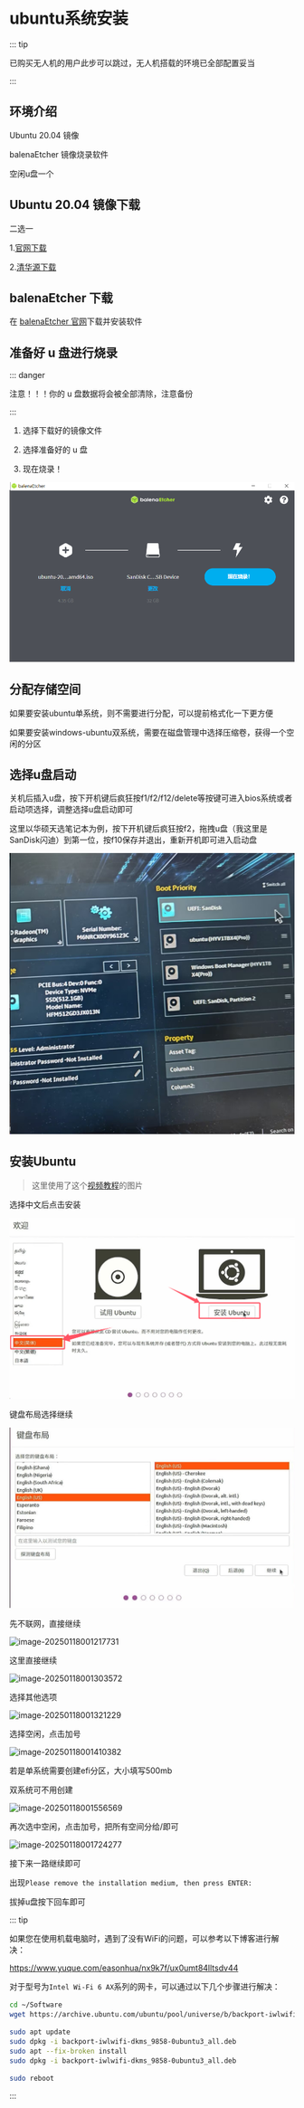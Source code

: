 # ubuntu系统安装

::: tip

已购买无人机的用户此步可以跳过，无人机搭载的环境已全部配置妥当

:::

## 环境介绍

Ubuntu 20.04 镜像

balenaEtcher 镜像烧录软件

空闲u盘一个

## Ubuntu 20.04 镜像下载

二选一

1.[官网下载](https://releases.ubuntu.com/focal/ubuntu-20.04.6-desktop-amd64.iso) 

2.[清华源下载](https://mirrors.tuna.tsinghua.edu.cn/ubuntu-releases/20.04/ubuntu-20.04.6-desktop-amd64.iso) 

## balenaEtcher 下载

在 [balenaEtcher 官网](https://etcher.balena.io/ )下载并安装软件

## 准备好 u 盘进行烧录

::: danger

注意！！！你的 u 盘数据将会被全部清除，注意备份

:::

1. 选择下载好的镜像文件

2. 选择准备好的 u 盘

3. 现在烧录！

![](./assets/image2.png)

## 分配存储空间

如果要安装ubuntu单系统，则不需要进行分配，可以提前格式化一下更方便

如果要安装windows-ubuntu双系统，需要在磁盘管理中选择压缩卷，获得一个空闲的分区

## 选择u盘启动

关机后插入u盘，按下开机键后疯狂按f1/f2/f12/delete等按键可进入bios系统或者启动项选择，调整选择u盘启动即可

这里以华硕天选笔记本为例，按下开机键后疯狂按f2，拖拽u盘（我这里是SanDisk闪迪）到第一位，按f10保存并退出，重新开机即可进入启动盘

![](./assets/bios.png)

## 安装Ubuntu

> 这里使用了这个[视频教程](https://www.bilibili.com/video/BV1554y1n7zv)的图片

选择中文后点击安装

![](./assets/install.png)

键盘布局选择继续

![](./assets/key.png)

先不联网，直接继续

![image-20250118001217731](https://s2.loli.net/2025/01/18/yh5Wkv6SdiMJA3w.png)

这里直接继续

![image-20250118001303572](https://s2.loli.net/2025/01/18/enMO4AxZcBXUYP5.png)

选择其他选项

![image-20250118001321229](https://s2.loli.net/2025/01/18/WYMpICAX9u4jlTH.png)

选择空闲，点击加号

![image-20250118001410382](https://s2.loli.net/2025/01/18/jIrv6ebtMxUokys.png)

若是单系统需要创建efi分区，大小填写500mb

双系统可不用创建

![image-20250118001556569](https://s2.loli.net/2025/01/18/nma2ciK61QkNgAe.png)

再次选中空闲，点击加号，把所有空间分给/即可

![image-20250118001724277](https://s2.loli.net/2025/01/18/yXrlWOKI2QMnvGg.png)

接下来一路继续即可

出现`Please remove the installation medium, then press ENTER:`

拔掉u盘按下回车即可

::: tip

如果您在使用机载电脑时，遇到了没有WiFi的问题，可以参考以下博客进行解决：

https://www.yuque.com/easonhua/nx9k7f/ux0umt84lltsdv44

对于型号为`Intel Wi-Fi 6 AX`系列的网卡，可以通过以下几个步骤进行解决：

```sh
cd ~/Software
wget https://archive.ubuntu.com/ubuntu/pool/universe/b/backport-iwlwifi-dkms/backport-iwlwifi-dkms_9858-0ubuntu3_all.deb
```

```sh
sudo apt update
sudo dpkg -i backport-iwlwifi-dkms_9858-0ubuntu3_all.deb
sudo apt --fix-broken install
sudo dpkg -i backport-iwlwifi-dkms_9858-0ubuntu3_all.deb
```

```sh
sudo reboot
```

:::

